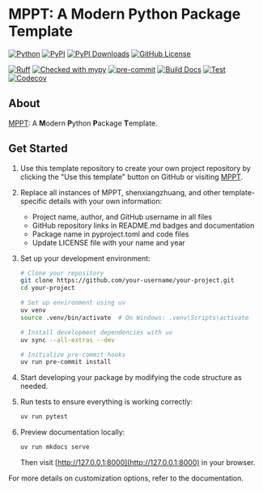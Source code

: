 # MPPT: A Modern Python Package Template

[![Python](https://img.shields.io/pypi/pyversions/mppt.svg?color=%2334D058)](https://pypi.org/project/mppt/)
[![PyPI](https://img.shields.io/pypi/v/mppt?color=%2334D058&label=pypi%20package)](https://pypi.org/project/mppt/)
[![PyPI Downloads](https://static.pepy.tech/badge/mppt)](https://pepy.tech/projects/mppt)
[![GitHub License](https://img.shields.io/github/license/shenxiangzhuang/mppt)](https://github.com/shenxiangzhuang/mppt/blob/master/LICENSE)

[![Ruff](https://img.shields.io/endpoint?url=https://raw.githubusercontent.com/astral-sh/ruff/main/assets/badge/v2.json)](https://github.com/astral-sh/ruff)
[![Checked with mypy](https://www.mypy-lang.org/static/mypy_badge.svg)](https://mypy-lang.org/)
[![pre-commit](https://img.shields.io/badge/pre--commit-enabled-brightgreen?logo=pre-commit)](https://github.com/pre-commit/pre-commit)
[![Build Docs](https://github.com/shenxiangzhuang/mppt/actions/workflows/build_docs.yaml/badge.svg)](https://github.com/shenxiangzhuang/mppt/actions/workflows/build_docs.yaml)
[![Test](https://github.com/shenxiangzhuang/mppt/actions/workflows/test.yaml/badge.svg)](https://github.com/shenxiangzhuang/mppt/actions/workflows/test.yaml)
[![Codecov](https://codecov.io/gh/shenxiangzhuang/mppt/branch/master/graph/badge.svg)](https://codecov.io/gh/shenxiangzhuang/mppt)

## About

[MPPT](https://github.com/shenxiangzhuang/mppt): A **M**odern **P**ython **P**ackage **T**emplate.

## Get Started

1. Use this template repository to create your own project repository by clicking the "Use this template" button on GitHub or visiting [MPPT](https://github.com/shenxiangzhuang/mppt).

2. Replace all instances of MPPT, shenxiangzhuang, and other template-specific details with your own information:
   - Project name, author, and GitHub username in all files
   - GitHub repository links in README.md badges and documentation
   - Package name in pyproject.toml and code files
   - Update LICENSE file with your name and year

3. Set up your development environment:

   ```bash
   # Clone your repository
   git clone https://github.com/your-username/your-project.git
   cd your-project

   # Set up environment using uv
   uv venv
   source .venv/bin/activate  # On Windows: .venv\Scripts\activate

   # Install development dependencies with uv
   uv sync --all-extras --dev

   # Initialize pre-commit hooks
   uv run pre-commit install
   ```

4. Start developing your package by modifying the code structure as needed.

5. Run tests to ensure everything is working correctly:

   ```bash
   uv run pytest
   ```

6. Preview documentation locally:

   ```bash
   uv run mkdocs serve
   ```

   Then visit [http://127.0.0.1:8000](http://127.0.0.1:8000) in your browser.

For more details on customization options, refer to the documentation.
